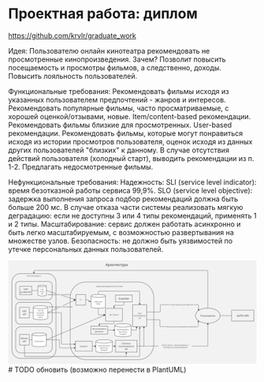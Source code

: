 # Проектная работа: диплом

https://github.com/krvlr/graduate_work

Идея:
Пользователю онлайн кинотеатра рекомендовать не просмотренные кинопроизведения.
Зачем?
Позволит повысить посещаемость и просмотры фильмов, а следственно, доходы. Повысить лояльность пользователей.

Функциональные требования:
Рекомендовать фильмы исходя из указанных пользователем предпочтений - жанров и интересов.
Рекомендовать популярные фильмы, часто просматриваемые, с хорошей оценкой/отзывами, новые.
Item/content-based рекомендации. Рекомендовать фильмы близкие для просмотренных.
User-based рекомендации. Рекомендовать фильмы, которые могут понравиться исходя из истории просмотров пользователя, оценок исходя из данных других пользователей "близких" к данному. В случае отсутствия действий пользователя (холодный старт), выводить рекомендации из п. 1-2.
Предлагать недосмотренные фильмы.

Нефункциональные требования:
Надежность:
SLI (service level indicator): время безотказной работы сервиса 99,9%.
SLO (service level objective): задержка выполнения запроса подбор рекомендаций должна быть больше 200 мс.
В случае отказа части системы реализовать мягкую деградацию: если не доступны 3 или 4 типы рекомендаций, применять 1 и 2 типы.
Масштабирование: сервис должен работать асинхронно и быть легко масштабируемым, с возможностью развертывания на множестве узлов.
Безопасность: не должно быть уязвимостей по утечке персональных данных пользователей.

![](arch/notification_service.png) # TODO обновить (возможно перенести в PlantUML)